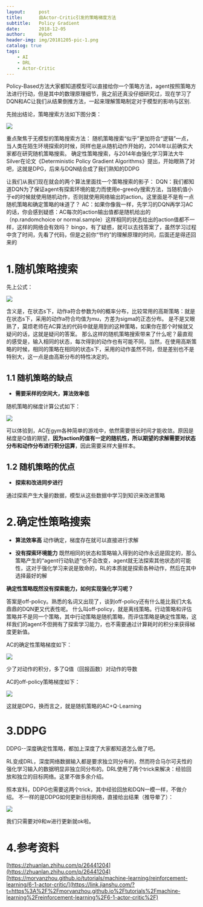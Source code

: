 ```yaml
---
layout:     post
title:      由Actor-Critic引发的策略梯度方法
subtitle:   Policy Gradient
date:       2018-12-05
author:     Hybot
header-img: img/20181205-pic-1.png
catalog: true
tags:
    - AI
    - DRL
    - Actor-Critic
---
```


Policy-Based方法大家都知道模型可以直接给你一个策略方法，agent按照策略方法进行行动，但是其中的数理原理细节，我之前还真没仔细研究过，现在学习了DQN和AC让我们从结果倒推方法，一起来理解策略制定对于模型的影响与区别.

先抛出结论，策略搜索方法如下图分类：

![](https://github.com/hybug/hybug.github.io/blob/master/img/20181205-pic-1.png?raw=true)


重点聚焦于无模型的策略搜索方法：
随机策略搜索“似乎”更加符合“逻辑”一点，当人类在陌生环境探索的时候，同样也是从随机动作开始的，2014年以前确实大家都在研究随机策略搜索。
确定性策略搜索，与2014年由强化学习算法大牛Silver在论文《Deterministic Policy Gradient Algorithms》提出，开始眼熟了对吧，这就是DPG，后来与DQN结合成了我们熟知的DDPG

让我们从我们现在就会的两个算法里面找一个策略搜索的影子：
DQN：我们都知道DQN为了保证agent有探索环境的能力而使用e-greedy搜索方法，当随机值小于e的时候就使用随机动作，否则就使用网络输出的action。这里面是不是有一点随机策略和确定策略的味道了？
AC：如果你像我一样，先学习的DQN再学习AC的话，你会感到疑惑：AC每次的action输出值都是随机给出的（np.randomchoice or normal.sample）这样相同的状态给出的action值都不一样，这样的网络会有效吗？
bingo，有了疑惑，就可以去找答案了，虽然学习过程中贪了时间，先看了代码，但是之前你“节约”的理解原理的时间，后面还是得还回来的

# 1.随机策略搜索

先上公式：

![](https://github.com/hybug/hybug.github.io/blob/master/img/20181205-pic-2.png?raw=true)

含义是，在状态s下，动作a符合参数为θ的概率分布，比较常用的高斯策略：就是在状态s下，采用的动作a符合均值为mu，方差为sigma的正态分布。
是不是又眼熟了，莫烦老师在AC算法的代码中就是用到的这种策略，如果你在那个时候就又疑问的话，这就是疑问的答案。
那么这样的随机策略搜索带来了什么呢？最直观的感受是，输入相同的状态，每次得到的动作也有可能不同，当然，在使用高斯策略的时候，相同的策略在相同的状态s下，采用的动作虽然不同，但是差别也不是特别大，这一点是由高斯分布的特性决定的。

## 1.1 随机策略的缺点


* **需要采样的空间大，算法效率低**

随机策略的梯度计算公式如下：

![](https://github.com/hybug/hybug.github.io/blob/master/img/20181205-pic-3.png?raw=true)

可以体验到，AC在gym各种简单的游戏中，依然需要很长时间才能收敛。原因是梯度是Q值的期望，**因为action的值有一定的随机性，所以期望的求解需要对状态分布和动作分布进行积分运算**，因此需要采样大量样本。

## 1.2 随机策略的优点


* **探索和改进同步进行**

通过探索产生大量的数据，模型从这些数据中学习到知识来改进策略

# 2.确定性策略搜索

* **算法效率高**
动作确定，梯度存在就可以直接进行求解

* **没有探索环境能力**
既然相同的状态和策略输入得到的动作永远是固定的，那么策略产生的“agent行动轨迹”也不会改变，agent就无法探索其他状态的可能性，这对于强化学习来说是致命的，RL的本质就是探索各种动作，然后在其中选择最好的解

**确定性策略既然没有探索能力，如何实现强化学习呢？**

答案是off-policy。熟悉的名词又出现了，谈到off-policy还有什么能比我们大名鼎鼎的DQN更又代表性呢。
什么叫off-policy，就是离线策略。行动策略和评估策略并不是同一个策略，其中行动策略是随机策略，而评估策略是确定性策略，这样我们的agent不但拥有了探索学习能力，也不需要通过计算耗时的积分来获得梯度更新值。

AC的确定性策略梯度如下：

![](https://github.com/hybug/hybug.github.io/blob/master/img/20181205-pic-4.png?raw=true)

少了对动作的积分，多了Q值（回报函数）对动作的导数

AC的off-policy策略梯度如下：

![](https://github.com/hybug/hybug.github.io/blob/master/img/20181205-pic-5.png?raw=true)

这就是DPG，换而言之，就是随机策略的AC+Q-Learning

# 3.DDPG

DDPG--深度确定性策略，都加上深度了大家都知道怎么做了吧。

RL变成DRL，深度网络数据输入都是要求独立同分布的，然而符合马尔可夫性的强化学习输入的数据明显非独立同分布的。DRL使用了两个trick来解决：经验回放和独立的目标网络。这里不做多余介绍。

照本宣科，DDPG也需要这两个trick，其中经验回放和DQN一模一样，不做介绍。
不一样的是DDPG如何更新目标网络，直接给出结果（推导晕了）：

![](https://github.com/hybug/hybug.github.io/blob/master/img/20181205-pic-6.png?raw=true)

我们只需要对θ和w进行更新就ok啦。

# 4.参考资料

[https://zhuanlan.zhihu.com/p/26441204](https://zhuanlan.zhihu.com/p/26441204)
[https://morvanzhou.github.io/tutorials/machine-learning/reinforcement-learning/6-1-actor-critic/](https://link.jianshu.com/?t=https%3A%2F%2Fmorvanzhou.github.io%2Ftutorials%2Fmachine-learning%2Freinforcement-learning%2F6-1-actor-critic%2F)
